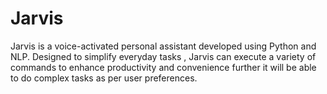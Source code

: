 # Jarvis
Jarvis is a voice-activated personal assistant developed using Python and NLP.  Designed to simplify everyday tasks , Jarvis can execute a variety of commands  to enhance productivity and convenience further it will be able to do complex  tasks as per user preferences.
